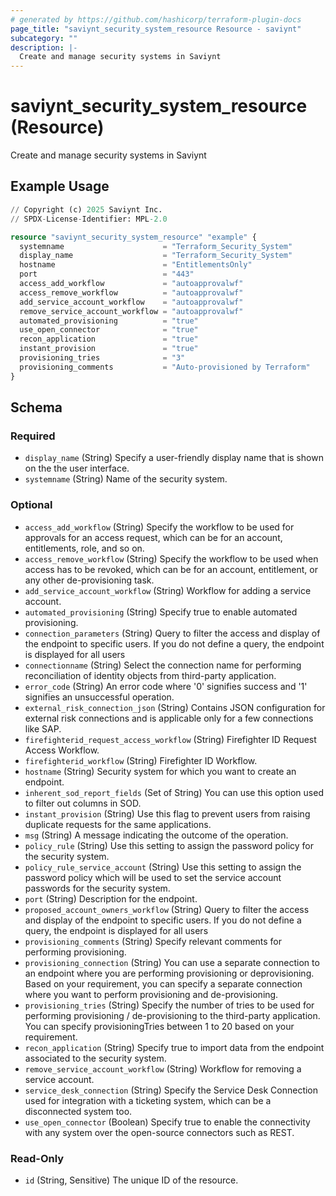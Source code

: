 ```yaml
---
# generated by https://github.com/hashicorp/terraform-plugin-docs
page_title: "saviynt_security_system_resource Resource - saviynt"
subcategory: ""
description: |-
  Create and manage security systems in Saviynt
---
```


# saviynt_security_system_resource (Resource)

Create and manage security systems in Saviynt

## Example Usage

```terraform
// Copyright (c) 2025 Saviynt Inc.
// SPDX-License-Identifier: MPL-2.0

resource "saviynt_security_system_resource" "example" {
  systemname                      = "Terraform_Security_System"
  display_name                    = "Terraform_Security_System"
  hostname                        = "EntitlementsOnly"
  port                            = "443"
  access_add_workflow             = "autoapprovalwf"
  access_remove_workflow          = "autoapprovalwf"
  add_service_account_workflow    = "autoapprovalwf"
  remove_service_account_workflow = "autoapprovalwf"
  automated_provisioning          = "true"
  use_open_connector              = "true"
  recon_application               = "true"
  instant_provision               = "true"
  provisioning_tries              = "3"
  provisioning_comments           = "Auto-provisioned by Terraform"
}
```

<!-- schema generated by tfplugindocs -->
## Schema

### Required

- `display_name` (String) Specify a user-friendly display name that is shown on the the user interface.
- `systemname` (String) Name of the security system.

### Optional

- `access_add_workflow` (String) Specify the workflow to be used for approvals for an access request, which can be for an account, entitlements, role, and so on.
- `access_remove_workflow` (String) Specify the workflow to be used when access has to be revoked, which can be for an account, entitlement, or any other de-provisioning task.
- `add_service_account_workflow` (String) Workflow for adding a service account.
- `automated_provisioning` (String) Specify true to enable automated provisioning.
- `connection_parameters` (String) Query to filter the access and display of the endpoint to specific users. If you do not define a query, the endpoint is displayed for all users
- `connectionname` (String) Select the connection name for performing reconciliation of identity objects from third-party application.
- `error_code` (String) An error code where '0' signifies success and '1' signifies an unsuccessful operation.
- `external_risk_connection_json` (String) Contains JSON configuration for external risk connections and is applicable only for a few connections like SAP.
- `firefighterid_request_access_workflow` (String) Firefighter ID Request Access Workflow.
- `firefighterid_workflow` (String) Firefighter ID Workflow.
- `hostname` (String) Security system for which you want to create an endpoint.
- `inherent_sod_report_fields` (Set of String) You can use this option used to filter out columns in SOD.
- `instant_provision` (String) Use this flag to prevent users from raising duplicate requests for the same applications.
- `msg` (String) A message indicating the outcome of the operation.
- `policy_rule` (String) Use this setting to assign the password policy for the security system.
- `policy_rule_service_account` (String) Use this setting to assign the password policy which will be used to set the service account passwords for the security system.
- `port` (String) Description for the endpoint.
- `proposed_account_owners_workflow` (String) Query to filter the access and display of the endpoint to specific users. If you do not define a query, the endpoint is displayed for all users
- `provisioning_comments` (String) Specify relevant comments for performing provisioning.
- `provisioning_connection` (String) You can use a separate connection to an endpoint where you are performing provisioning or deprovisioning. Based on your requirement, you can specify a separate connection where you want to perform provisioning and de-provisioning.
- `provisioning_tries` (String) Specify the number of tries to be used for performing provisioning / de-provisioning to the third-party application. You can specify provisioningTries between 1 to 20 based on your requirement.
- `recon_application` (String) Specify true to import data from the endpoint associated to the security system.
- `remove_service_account_workflow` (String) Workflow for removing a service account.
- `service_desk_connection` (String) Specify the Service Desk Connection used for integration with a ticketing system, which can be a disconnected system too.
- `use_open_connector` (Boolean) Specify true to enable the connectivity with any system over the open-source connectors such as REST.

### Read-Only

- `id` (String, Sensitive) The unique ID of the resource.
